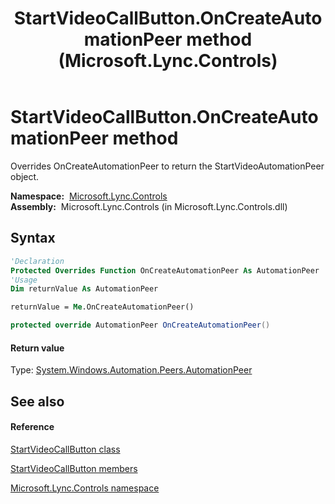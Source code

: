 ﻿---
title: StartVideoCallButton.OnCreateAutomationPeer method  (Microsoft.Lync.Controls)
TOCTitle: 'OnCreateAutomationPeer method '
ms:assetid: M:Microsoft.Lync.Controls.StartVideoCallButton.OnCreateAutomationPeer_DI_3_UC_OCS14MrefLyncWPF
ms:mtpsurl: https://msdn.microsoft.com/en-us/library/microsoft.lync.controls.startvideocallbutton.oncreateautomationpeer_di_3_uc_ocs14mreflyncwpf(v=office.15)
ms:contentKeyID: 48592776
ms.date: 07/28/2014
mtps_version: v=office.15
f1_keywords:
- Microsoft.Lync.Controls.StartVideoCallButton.OnCreateAutomationPeer
dev_langs:
- CSharp
- JScript
- VB
- other
---

# StartVideoCallButton.OnCreateAutomationPeer method

Overrides OnCreateAutomationPeer to return the StartVideoAutomationPeer object.

**Namespace:**  [Microsoft.Lync.Controls](microsoft-lync-controls-namespace_1.md)  
**Assembly:**  Microsoft.Lync.Controls (in Microsoft.Lync.Controls.dll)

## Syntax

``` vb
'Declaration
Protected Overrides Function OnCreateAutomationPeer As AutomationPeer
'Usage
Dim returnValue As AutomationPeer

returnValue = Me.OnCreateAutomationPeer()
```

``` csharp
protected override AutomationPeer OnCreateAutomationPeer()
```

#### Return value

Type: [System.Windows.Automation.Peers.AutomationPeer](http://msdn2.microsoft.com/en-us/library/ms523415)  

## See also

#### Reference

[StartVideoCallButton class](startvideocallbutton-class-microsoft-lync-controls_1.md)

[StartVideoCallButton members](startvideocallbutton-members-microsoft-lync-controls_1.md)

[Microsoft.Lync.Controls namespace](microsoft-lync-controls-namespace_1.md)

